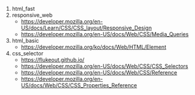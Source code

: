 1. html_fast
2. responsive_web
    - https://developer.mozilla.org/en-US/docs/Learn/CSS/CSS_layout/Responsive_Design
    - https://developer.mozilla.org/en-US/docs/Web/CSS/Media_Queries
3. html_basic
    - https://developer.mozilla.org/ko/docs/Web/HTML/Element
4. css_selector
    - https://flukeout.github.io/
    - https://developer.mozilla.org/en-US/docs/Web/CSS/CSS_Selectors
    - https://developer.mozilla.org/en-US/docs/Web/CSS/Reference
    - https://developer.mozilla.org/en-US/docs/Web/CSS/CSS_Properties_Reference
    
